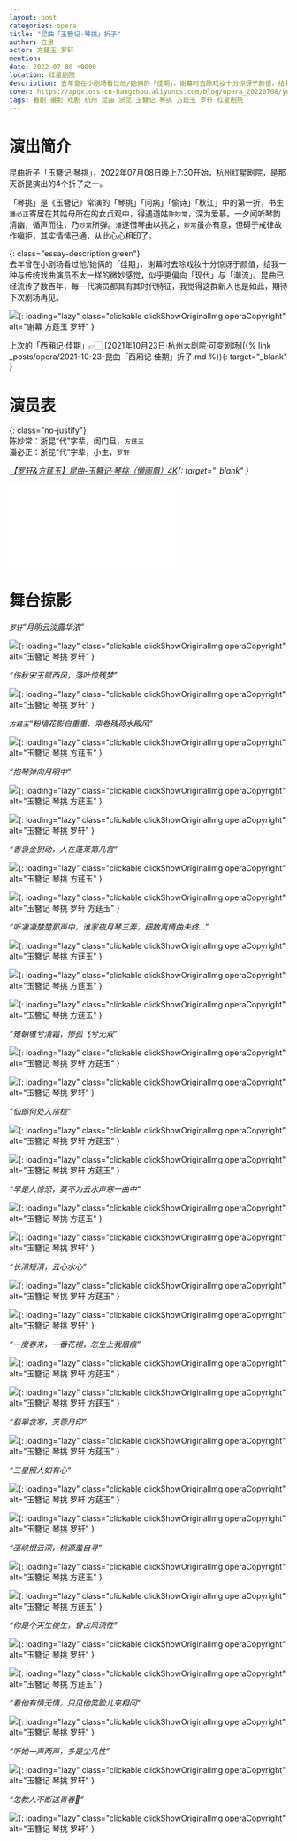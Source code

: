 ```yaml
---
layout: post
categories: opera
title: "昆曲「玉簪记·琴挑」折子"
author: 立泉
actor: 方莛玉 罗轩
mention: 
date: 2022-07-08 +0800
location: 红星剧院
description: 去年曾在小剧场看过他/她俩的「佳期」，谢幕时去除戏妆十分惊讶于颜值，给我一种与传统戏曲演员不太一样的微妙感觉，似乎更偏向「现代」与「潮流」。昆曲已经流传了数百年，每一代演员都具有其时代特征，我觉得这群新人也是如此，期待下次剧场再见。
cover: https://apqx.oss-cn-hangzhou.aliyuncs.com/blog/opera_20220708/yuzanji_qintiao/DSC01393_thumb.jpg
tags: 看剧 摄影 戏剧 杭州 昆曲 浙昆 玉簪记 琴挑 方莛玉 罗轩 红星剧院
---
```


# 演出简介

昆曲折子「玉簪记·琴挑」，2022年07月08日晚上7:30开始，杭州红星剧院，是那天浙昆演出的4个折子之一。

「琴挑」是《玉簪记》常演的「琴挑」「问病」「偷诗」「秋江」中的第一折，书生`潘必正`寄居在其姑母所在的女贞观中，得遇道姑`陈妙常`，深为爱慕。一夕闻听琴韵清幽，循声而往，乃`妙常`所弹。`潘`遂借琴曲以挑之，`妙常`虽亦有意，但碍于戒律故作嗔拒，其实情愫己通，从此心心相印了。

{: class="essay-description green"}  
去年曾在小剧场看过他/她俩的「佳期」，谢幕时去除戏妆十分惊讶于颜值，给我一种与传统戏曲演员不太一样的微妙感觉，似乎更偏向「现代」与「潮流」。昆曲已经流传了数百年，每一代演员都具有其时代特征，我觉得这群新人也是如此，期待下次剧场再见。

![](https://apqx.oss-cn-hangzhou.aliyuncs.com/blog/opera_20220708/yuzanji_qintiao/DSC08030_thumb.jpg){: loading="lazy" class="clickable clickShowOriginalImg operaCopyright" alt="谢幕 方莛玉 罗轩" }

上次的「西厢记·佳期」👉🏻 [2021年10月23日·杭州大剧院·可变剧场]({% link _posts/opera/2021-10-23-昆曲「西厢记·佳期」折子.md %}){: target="_blank" }

# 演员表

{: class="no-justify"}  
陈妙常：浙昆“代”字辈，闺门旦，`方莛玉`  
潘必正：浙昆“代”字辈，小生，`罗轩`  

*[【罗轩&方莛玉】昆曲-玉簪记·琴挑（懒画眉）4K](https://www.bilibili.com/video/BV1JN4y1M72Y){: target="_blank" }*

<div class="video-container">
<iframe loading="lazy" src="//player.bilibili.com/player.html?aid=898127157&bvid=BV1JN4y1M72Y&cid=768228576&page=1" scrolling="no" border="0" frameborder="no" framespacing="0" allowfullscreen="true"> </iframe>
</div>

# 舞台掠影

*`罗轩`“月明云淡露华浓”*

![](https://apqx.oss-cn-hangzhou.aliyuncs.com/blog/opera_20220708/yuzanji_qintiao/DSC01341_thumb.jpg){: loading="lazy" class="clickable clickShowOriginalImg operaCopyright" alt="玉簪记 琴挑 罗轩" }

*“伤秋宋玉赋西风，落叶惊残梦”*

![](https://apqx.oss-cn-hangzhou.aliyuncs.com/blog/opera_20220708/yuzanji_qintiao/DSC01348_thumb.jpg){: loading="lazy" class="clickable clickShowOriginalImg operaCopyright" alt="玉簪记 琴挑 罗轩" }

*`方莛玉`“粉墙花影自重重，帘卷残荷水殿风”*

![](https://apqx.oss-cn-hangzhou.aliyuncs.com/blog/opera_20220708/yuzanji_qintiao/DSC01358_thumb.jpg){: loading="lazy" class="clickable clickShowOriginalImg operaCopyright" alt="玉簪记 琴挑 方莛玉" }

*“抱琴弹向月明中”*

![](https://apqx.oss-cn-hangzhou.aliyuncs.com/blog/opera_20220708/yuzanji_qintiao/DSC01368_thumb.jpg){: loading="lazy" class="clickable clickShowOriginalImg operaCopyright" alt="玉簪记 琴挑 方莛玉" }

![](https://apqx.oss-cn-hangzhou.aliyuncs.com/blog/opera_20220708/yuzanji_qintiao/DSC01372_thumb.jpg){: loading="lazy" class="clickable clickShowOriginalImg operaCopyright" alt="玉簪记 琴挑 罗轩" }

*“香袅金猊动，人在蓬莱第几宫”*

![](https://apqx.oss-cn-hangzhou.aliyuncs.com/blog/opera_20220708/yuzanji_qintiao/DSC01377_thumb.jpg){: loading="lazy" class="clickable clickShowOriginalImg operaCopyright" alt="玉簪记 琴挑 方莛玉" }

![](https://apqx.oss-cn-hangzhou.aliyuncs.com/blog/opera_20220708/yuzanji_qintiao/DSC01382_thumb.jpg){: loading="lazy" class="clickable clickShowOriginalImg operaCopyright" alt="玉簪记 琴挑 罗轩 方莛玉" }

*“听凄凄楚楚那声中，谁家夜月琴三弄，细数离情曲未终...”*

![](https://apqx.oss-cn-hangzhou.aliyuncs.com/blog/opera_20220708/yuzanji_qintiao/DSC01384_thumb.jpg){: loading="lazy" class="clickable clickShowOriginalImg operaCopyright" alt="玉簪记 琴挑 方莛玉" }

![](https://apqx.oss-cn-hangzhou.aliyuncs.com/blog/opera_20220708/yuzanji_qintiao/DSC01385_thumb.jpg){: loading="lazy" class="clickable clickShowOriginalImg operaCopyright" alt="玉簪记 琴挑 方莛玉" }

![](https://apqx.oss-cn-hangzhou.aliyuncs.com/blog/opera_20220708/yuzanji_qintiao/DSC01389_thumb.jpg){: loading="lazy" class="clickable clickShowOriginalImg operaCopyright" alt="玉簪记 琴挑 方莛玉" }

*“雉朝雊兮清霜，惨孤飞兮无双”*

![](https://apqx.oss-cn-hangzhou.aliyuncs.com/blog/opera_20220708/yuzanji_qintiao/DSC01393_thumb.jpg){: loading="lazy" class="clickable clickShowOriginalImg operaCopyright" alt="玉簪记 琴挑 罗轩 方莛玉" }

![](https://apqx.oss-cn-hangzhou.aliyuncs.com/blog/opera_20220708/yuzanji_qintiao/DSC01402_thumb.jpg){: loading="lazy" class="clickable clickShowOriginalImg operaCopyright" alt="玉簪记 琴挑 罗轩" }

*“仙郎何处入帘栊”*

![](https://apqx.oss-cn-hangzhou.aliyuncs.com/blog/opera_20220708/yuzanji_qintiao/DSC01403_thumb.jpg){: loading="lazy" class="clickable clickShowOriginalImg operaCopyright" alt="玉簪记 琴挑 罗轩 方莛玉" }

![](https://apqx.oss-cn-hangzhou.aliyuncs.com/blog/opera_20220708/yuzanji_qintiao/DSC01406_thumb.jpg){: loading="lazy" class="clickable clickShowOriginalImg operaCopyright" alt="玉簪记 琴挑 罗轩 方莛玉" }

*“早是人惊恐，莫不为云水声寒一曲中”*

![](https://apqx.oss-cn-hangzhou.aliyuncs.com/blog/opera_20220708/yuzanji_qintiao/DSC01416_thumb.jpg){: loading="lazy" class="clickable clickShowOriginalImg operaCopyright" alt="玉簪记 琴挑 方莛玉" }

![](https://apqx.oss-cn-hangzhou.aliyuncs.com/blog/opera_20220708/yuzanji_qintiao/DSC01422_thumb.jpg){: loading="lazy" class="clickable clickShowOriginalImg operaCopyright" alt="玉簪记 琴挑 罗轩" }

<!-- ![](https://apqx.oss-cn-hangzhou.aliyuncs.com/blog/opera_20220708/yuzanji_qintiao/DSC01429_thumb.jpg){: loading="lazy" class="clickable clickShowOriginalImg operaCopyright" alt="玉簪记 琴挑 罗轩" } -->

*“长清短清，云心水心”*

![](https://apqx.oss-cn-hangzhou.aliyuncs.com/blog/opera_20220708/yuzanji_qintiao/DSC01432_thumb.jpg){: loading="lazy" class="clickable clickShowOriginalImg operaCopyright" alt="玉簪记 琴挑 罗轩 方莛玉" }

![](https://apqx.oss-cn-hangzhou.aliyuncs.com/blog/opera_20220708/yuzanji_qintiao/DSC01430_thumb.jpg){: loading="lazy" class="clickable clickShowOriginalImg operaCopyright" alt="玉簪记 琴挑 罗轩" }

*“一度春来，一番花褪，怎生上我眉痕”*

![](https://apqx.oss-cn-hangzhou.aliyuncs.com/blog/opera_20220708/yuzanji_qintiao/DSC01436_thumb.jpg){: loading="lazy" class="clickable clickShowOriginalImg operaCopyright" alt="玉簪记 琴挑 罗轩 方莛玉" }

![](https://apqx.oss-cn-hangzhou.aliyuncs.com/blog/opera_20220708/yuzanji_qintiao/DSC01448_thumb.jpg){: loading="lazy" class="clickable clickShowOriginalImg operaCopyright" alt="玉簪记 琴挑 罗轩 方莛玉" }

*“翡翠衾寒，芙蓉月印”*

![](https://apqx.oss-cn-hangzhou.aliyuncs.com/blog/opera_20220708/yuzanji_qintiao/DSC01449_thumb.jpg){: loading="lazy" class="clickable clickShowOriginalImg operaCopyright" alt="玉簪记 琴挑 罗轩 方莛玉" }

*“三星照人如有心”*

![](https://apqx.oss-cn-hangzhou.aliyuncs.com/blog/opera_20220708/yuzanji_qintiao/DSC01451_thumb.jpg){: loading="lazy" class="clickable clickShowOriginalImg operaCopyright" alt="玉簪记 琴挑 罗轩 方莛玉" }

![](https://apqx.oss-cn-hangzhou.aliyuncs.com/blog/opera_20220708/yuzanji_qintiao/DSC01456_thumb.jpg){: loading="lazy" class="clickable clickShowOriginalImg operaCopyright" alt="玉簪记 琴挑 罗轩" }

*“巫峡恨云深，桃源羞自寻”*

![](https://apqx.oss-cn-hangzhou.aliyuncs.com/blog/opera_20220708/yuzanji_qintiao/DSC01469_thumb.jpg){: loading="lazy" class="clickable clickShowOriginalImg operaCopyright" alt="玉簪记 琴挑 方莛玉" }

![](https://apqx.oss-cn-hangzhou.aliyuncs.com/blog/opera_20220708/yuzanji_qintiao/DSC01477_thumb.jpg){: loading="lazy" class="clickable clickShowOriginalImg operaCopyright" alt="玉簪记 琴挑 方莛玉" }

*“你是个天生俊生，曾占风流性”*

![](https://apqx.oss-cn-hangzhou.aliyuncs.com/blog/opera_20220708/yuzanji_qintiao/DSC01479_thumb.jpg){: loading="lazy" class="clickable clickShowOriginalImg operaCopyright" alt="玉簪记 琴挑 罗轩" }

![](https://apqx.oss-cn-hangzhou.aliyuncs.com/blog/opera_20220708/yuzanji_qintiao/DSC01486_thumb.jpg){: loading="lazy" class="clickable clickShowOriginalImg operaCopyright" alt="玉簪记 琴挑 方莛玉" }

*“看他有情无情，只见他笑脸儿来相问”*

![](https://apqx.oss-cn-hangzhou.aliyuncs.com/blog/opera_20220708/yuzanji_qintiao/DSC01489_thumb.jpg){: loading="lazy" class="clickable clickShowOriginalImg operaCopyright" alt="玉簪记 琴挑 罗轩" }

*“听她一声两声，多是尘凡性”*

![](https://apqx.oss-cn-hangzhou.aliyuncs.com/blog/opera_20220708/yuzanji_qintiao/DSC01491_thumb.jpg){: loading="lazy" class="clickable clickShowOriginalImg operaCopyright" alt="玉簪记 琴挑 罗轩" }

*“怎教人不断送青春🥰”*

![](https://apqx.oss-cn-hangzhou.aliyuncs.com/blog/opera_20220708/yuzanji_qintiao/DSC01493_thumb.jpg){: loading="lazy" class="clickable clickShowOriginalImg operaCopyright" alt="玉簪记 琴挑 罗轩" }